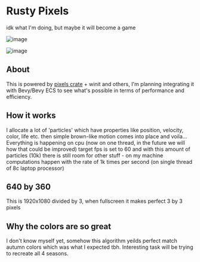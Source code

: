 # Rusty Pixels

idk what I'm doing, but maybe it will become a game

![image](https://user-images.githubusercontent.com/24528839/147421329-1b6efe9d-a725-4fcc-bb33-7c5359ec9b3a.png)

![image](https://user-images.githubusercontent.com/24528839/147421333-8d7bc31b-458b-446e-bd63-24f83cd17a21.png)


## About

This is powered by [pixels crate](https://github.com/parasyte/pixels) + winit and others, I'm planning integrating it with Bevy/Bevy ECS to see what's possible in terms of performance and efficiency.

## How it works
I allocate a lot of 'particles' which have properties like position, velocity, color, life etc. then simple brown-like motion comes into place and voila...
Everything is happening on cpu (now on one thread, in the future we will how that could be improved) target fps is set to 60 and with this amount of particles (10k) there is still room for other stuff - on my machine computations happen with the rate of 1k times per second (on single thread of 8c laptop processor)

## 640 by 360
This is 1920x1080 divided by 3, when fullscreen it makes perfect 3 by 3 pixels

## Why the colors are so great
I don't know myself yet, somehow this algorithm yeilds perfect match autumn colors which was what I expected tbh.
Interesting task will be trying to recreate all 4 seasons. 
